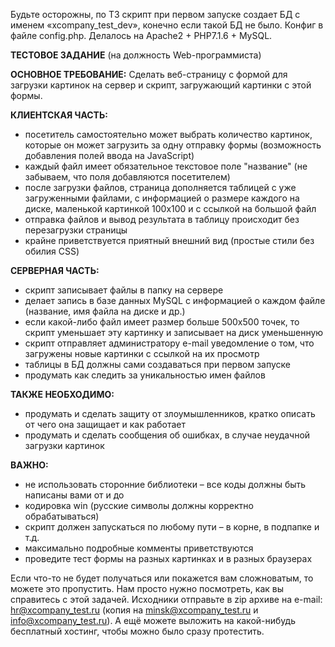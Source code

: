 Будьте осторожны, по ТЗ скрипт при первом запуске создает БД с именем «xcompany_test_dev», конечно если такой БД не было.
Конфиг в файле config.php.
Делалось на Apache2 + PHP7.1.6 + MySQL.


**ТЕСТОВОЕ ЗАДАНИЕ**
(на должность Web-программиста)

**ОСНОВНОЕ ТРЕБОВАНИЕ:**
Сделать веб-страницу с формой для загрузки картинок на сервер и скрипт, загружающий картинки с этой формы.

**КЛИЕНТСКАЯ ЧАСТЬ:**
 - посетитель самостоятельно может выбрать количество картинок, которые он может загрузить за одну отправку формы (возможность добавления полей ввода на JavaScript)
 - каждый файл имеет обязательное текстовое поле "название" (не забываем, что поля добавляются посетителем)
 - после загрузки файлов, страница дополняется таблицей с уже загруженными файлами, с информацией о размере каждого на диске, маленькой картинкой 100х100 и с ссылкой на большой файл
 - отправка файлов и вывод результата в таблицу происходит без перезагрузки страницы
 - крайне приветствуется приятный внешний вид (простые стили без обилия CSS)

**СЕРВЕРНАЯ ЧАСТЬ:**
 - скрипт записывает файлы в папку на сервере
 - делает запись в базе данных MySQL с информацией о каждом файле (название, имя файла на диске и др.)
 - если какой-либо файл имеет размер больше 500х500 точек, то скрипт уменьшает эту картинку и записывает на диск уменьшенную
 - скрипт отправляет администратору e-mail уведомление о том, что загружены новые картинки с ссылкой на их просмотр
 - таблицы в БД должны сами создаваться при первом запуске
 - продумать как следить за уникальностью имен файлов

**ТАКЖЕ НЕОБХОДИМО:**
 - продумать и сделать защиту от злоумышленников, кратко описать от чего она защищает и как работает
 - продумать и сделать сообщения об ошибках, в случае неудачной загрузки картинок

**ВАЖНО:**
- не использовать сторонние библиотеки – все коды должны быть написаны вами от и до
- кодировка win (русские символы должны корректно обрабатываться)
- скрипт должен запускаться по любому пути – в корне, в подпапке и т.д.
- максимально подробные комменты приветствуются
- проведите тест формы на разных картинках и в разных браузерах


Если что-то не будет получаться или покажется вам сложноватым, то можете это пропустить. Нам просто нужно посмотреть, как вы справитесь с этой задачей. Исходники отправьте в zip архиве на e-mail: hr@xcompany_test.ru (копия на minsk@xcompany_test.ru и info@xcompany_test.ru). А ещё можете выложить на какой-нибудь бесплатный хостинг, чтобы можно было сразу протестить.
